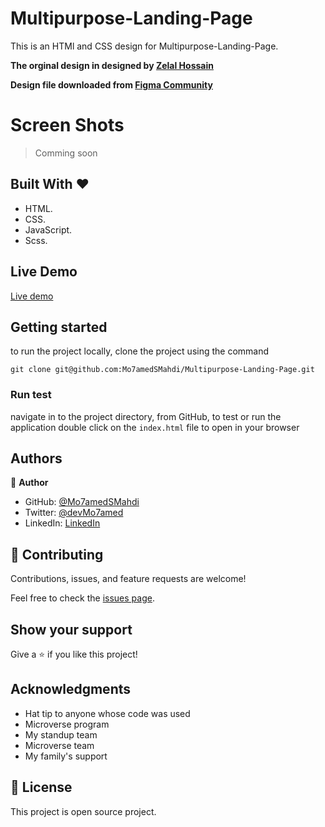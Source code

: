 # Multipurpose-Landing-Page

This is an HTMl and CSS design for Multipurpose-Landing-Page.

**The orginal design in designed by [Zelal Hossain](https://www.figma.com/@jstemplate)**

**Design file downloaded from [Figma Community](https://www.figma.com/community)**

# Screen Shots

> Comming soon

## Built With &hearts;

- HTML.
- CSS.
- JavaScript.
- Scss.

## Live Demo

[Live demo](https://mo7amedsmahdi.github.io/Multipurpose-Landing-Page/)

## Getting started

to run the project locally, clone the project using the command

`git clone git@github.com:Mo7amedSMahdi/Multipurpose-Landing-Page.git`

### Run test

navigate in to the project directory, from GitHub,
to test or run the application double click on the `index.html` file to open in your browser

## Authors

👤 **Author**

- GitHub: [@Mo7amedSMahdi](https://github.com/Mo7amedSMahdi)
- Twitter: [@devMo7amed](https://twitter.com/devMo7amed)
- LinkedIn: [LinkedIn](https://www.linkedin.com/in/mohammed-mahdi-b20340162/)

## 🤝 Contributing

Contributions, issues, and feature requests are welcome!

Feel free to check the [issues page](../../issues/).

## Show your support

Give a ⭐️ if you like this project!

## Acknowledgments

- Hat tip to anyone whose code was used
- Microverse program
- My standup team
- Microverse team
- My family's support

## 📝 License

This project is open source project.
